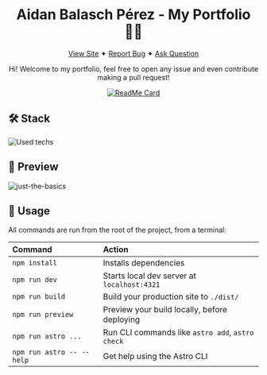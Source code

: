 <div align='center'>
    
# Aidan Balasch Pérez - My Portfolio  👨‍💻

<a href="https://aidanbalap.dev/en/">View Site</a>
✦
<a href="https://github.com/aidanbalap/portfolio/issues/new">Report Bug</a>
✦
<a href="https://github.com/aidanbalap/portfolio/discussions/new?category=q-a">Ask Question</a>

Hi! Welcome to my portfolio, feel free to open any issue and even contribute making a pull request!

[![ReadMe Card](https://github-readme-stats.vercel.app/api/pin/?username=aidanbalap&repo=portfolio&theme=onedark)](https://github.com/aidanbalap/portfolio)

</div>

## 🛠️ Stack

![Used techs](https://skillicons.dev/icons?i=html,css,ts,astro,tailwind)

## 📸 Preview

![just-the-basics](https://i.imgur.com/OcxksHl.png)


## 🧞 Usage

All commands are run from the root of the project, from a terminal:

| Command                   | Action                                           |
| :------------------------ | :----------------------------------------------- |
| `npm install`             | Installs dependencies                            |
| `npm run dev`             | Starts local dev server at `localhost:4321`      |
| `npm run build`           | Build your production site to `./dist/`          |
| `npm run preview`         | Preview your build locally, before deploying     |
| `npm run astro ...`       | Run CLI commands like `astro add`, `astro check` |
| `npm run astro -- --help` | Get help using the Astro CLI                     |

